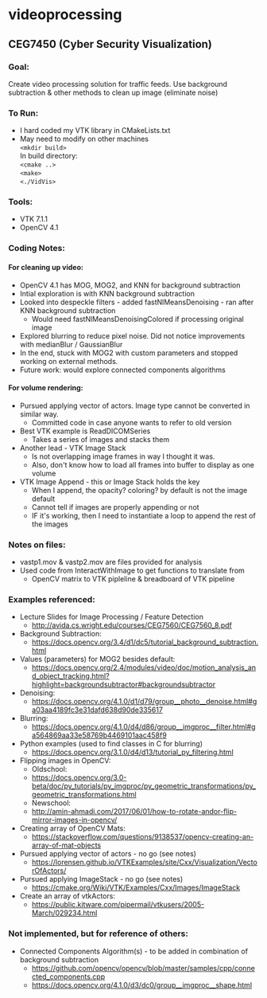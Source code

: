 # videoprocessing
## CEG7450 (Cyber Security Visualization)

### Goal: 
Create video processing solution for traffic feeds.
Use background subtraction & other methods to clean up image (eliminate noise)

### To Run:
* I hard coded my VTK library in CMakeLists.txt
* May need to modify on other machines\
`<mkdir build>`\
In build directory:\
`<cmake ..>`\
`<make>`\
`<./VidVis>`

### Tools:
* VTK 7.1.1
* OpenCV 4.1

### Coding Notes:
#### For cleaning up video:
* OpenCV 4.1 has MOG, MOG2, and KNN for background subtraction
* Intial exploration is with KNN background subtraction
* Looked into despeckle filters - added fastNlMeansDenoising - ran after KNN background subtraction
  * Would need fastNlMeansDenoisingColored if processing original image
* Explored blurring to reduce pixel noise.  Did not notice improvements with medianBlur / GaussianBlur
* In the end, stuck with MOG2 with custom parameters and stopped working on external methods.
* Future work: would explore connected components algorithms
#### For volume rendering:
* Pursued applying vector of actors.  Image type cannot be converted in similar way.
  * Committed code in case anyone wants to refer to old version
* Best VTK example is ReadDICOMSeries
  * Takes a series of images and stacks them
* Another lead - VTK Image Stack
  * Is not overlapping image frames in way I thought it was.
  * Also, don't know how to load all frames into buffer to display as one volume
* VTK Image Append - this or Image Stack holds the key
  * When I append, the opacity? coloring? by default is not the image default
  * Cannot tell if images are properly appending or not
  * IF it's working, then I need to instantiate a loop to append the rest of the images

### Notes on files:
* vastp1.mov & vastp2.mov are files provided for analysis
* Used code from InteractWithImage to get functions to translate from 
  * OpenCV matrix to VTK pipleline & breadboard of VTK pipeline


### Examples referenced:
* Lecture Slides for Image Processing / Feature Detection
  * http://avida.cs.wright.edu/courses/CEG7560/CEG7560_8.pdf
* Background Subtraction:
  * https://docs.opencv.org/3.4/d1/dc5/tutorial_background_subtraction.html
* Values (parameters) for MOG2 besides default:
  * https://docs.opencv.org/2.4/modules/video/doc/motion_analysis_and_object_tracking.html?highlight=backgroundsubtractor#backgroundsubtractor
* Denoising:
  * https://docs.opencv.org/4.1.0/d1/d79/group__photo__denoise.html#ga03aa4189fc3e31dafd638d90de335617
* Blurring:
  * https://docs.opencv.org/4.1.0/d4/d86/group__imgproc__filter.html#ga564869aa33e58769b4469101aac458f9
* Python examples (used to find classes in C for blurring)
  * https://docs.opencv.org/3.1.0/d4/d13/tutorial_py_filtering.html
* Flipping images in OpenCV:
  * Oldschool:
  * https://docs.opencv.org/3.0-beta/doc/py_tutorials/py_imgproc/py_geometric_transformations/py_geometric_transformations.html
  * Newschool:
  * http://amin-ahmadi.com/2017/06/01/how-to-rotate-andor-flip-mirror-images-in-opencv/
* Creating array of OpenCV Mats:
  * https://stackoverflow.com/questions/9138537/opencv-creating-an-array-of-mat-objects
* Pursued applying vector of actors - no go (see notes)
  * https://lorensen.github.io/VTKExamples/site/Cxx/Visualization/VectorOfActors/
* Pursued applying ImageStack - no go (see notes)
  * https://cmake.org/Wiki/VTK/Examples/Cxx/Images/ImageStack
* Create an array of vtkActors:
  * https://public.kitware.com/pipermail/vtkusers/2005-March/029234.html


### Not implemented, but for reference of others:
* Connected Components Algorithm(s) - to be added in combination of background subtraction
  * https://github.com/opencv/opencv/blob/master/samples/cpp/connected_components.cpp
  * https://docs.opencv.org/4.1.0/d3/dc0/group__imgproc__shape.html

